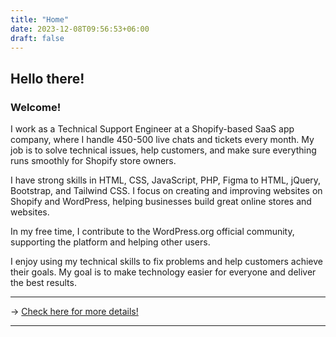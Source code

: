 ```yaml
---
title: "Home"
date: 2023-12-08T09:56:53+06:00
draft: false
---
```


## Hello there!
### Welcome!

I work as a Technical Support Engineer at a Shopify-based SaaS app company, where I handle 450-500 live chats and tickets every month. My job is to solve technical issues, help customers, and make sure everything runs smoothly for Shopify store owners.

I have strong skills in HTML, CSS, JavaScript, PHP, Figma to HTML, jQuery, Bootstrap, and Tailwind CSS. I focus on creating and improving websites on Shopify and WordPress, helping businesses build great online stores and websites.

In my free time, I contribute to the WordPress.org official community, supporting the platform and helping other users.

I enjoy using my technical skills to fix problems and help customers achieve their goals. My goal is to make technology easier for everyone and deliver the best results.

---

→ [Check here for more details!](https://www.linkedin.com/in/sakibsnaz/)

---

